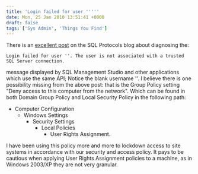 ```yaml
---
title: 'Login failed for user '''''
date: Mon, 25 Jan 2010 13:51:41 +0000
draft: false
tags: ['Sys Admin', 'Things You Find']
---
```


There is an [excellent post](https://web.archive.org/web/20150815074026/http://blogs.msdn.com/b/sql_protocols/archive/2008/05/03/understanding-the-error-message-login-failed-for-user-the-user-is-not-associated-with-a-trusted-sql-server-connection.aspx) on the SQL Protocols blog about diagnosing the:

```
Login failed for user ''. The user is not associated with a trusted SQL Server connection.
```

message displayed by SQL Management Studio and other applications which use the same API; Notice the blank username ''. I believe there is one possibility missing from the above post: that is the Group Policy setting "Deny access to this computer from the network". Which can be found in both Domain Group Policy and Local Security Policy in the following path: 

 - Computer Configuration
   - Windows Settings
     - Security Settings
       - Local Policies
         - User Rights Assignment.

I have been using this policy more and more to lockdown access to site systems in accordance with our security and access policy. It pays to be cautious when applying User Rights Assignment policies to a machine, as in Windows 2003/XP they are not very granular.